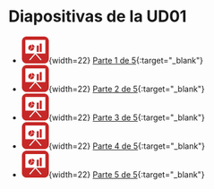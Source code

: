 # Diapositivas de la UD01

- ![img](../assets/presentacion.png){width=22} [Parte 1 de 5](https://rawcdn.githack.com/martinezpenya/MIA-IABD-2425/master/_slides/UD01/UD01_1_ES.html){:target="_blank"}
- ![img](../assets/presentacion.png){width=22} [Parte 2 de 5](https://rawcdn.githack.com/martinezpenya/MIA-IABD-2425/master/_slides/UD01/UD01_2_ES.html){:target="_blank"}
- ![img](../assets/presentacion.png){width=22} [Parte 3 de 5](https://html-preview.github.io/?url=https://rawcdn.githack.com/martinezpenya/MIA-IABD-2425/master/_slides/UD01/UD01_3_ES.html){:target="_blank"}
- ![img](../assets/presentacion.png){width=22} [Parte 4 de 5](https://html-preview.github.io/?url=https://rawcdn.githack.com/martinezpenya/MIA-IABD-2425/master/_slides/UD01/UD01_4_ES.html){:target="_blank"}
- ![img](../assets/presentacion.png){width=22} [Parte 5 de 5](https://html-preview.github.io/?url=https://rawcdn.githack.com/martinezpenya/MIA-IABD-2425/master/_slides/UD01/UD01_5_ES.html){:target="_blank"}
